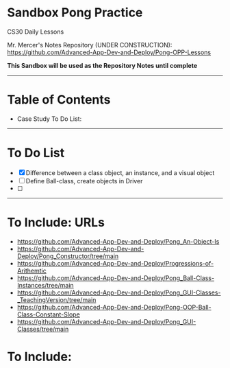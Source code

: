 # Sandbox Pong Practice
CS30 Daily Lessons

Mr. Mercer's Notes Repository (UNDER CONSTRUCTION): https://github.com/Advanced-App-Dev-and-Deploy/Pong-OPP-Lessons

**This Sandbox will be used as the Repository Notes until complete**

---

# Table of Contents
- Case Study To Do List: 

---

# To Do List
- [x] Difference between a class object, an instance, and a visual object
- [ ] Define Ball-class, create objects in Driver
- [ ] 

---

# To Include: URLs
- https://github.com/Advanced-App-Dev-and-Deploy/Pong_An-Object-Is
- https://github.com/Advanced-App-Dev-and-Deploy/Pong_Constructor/tree/main
- https://github.com/Advanced-App-Dev-and-Deploy/Progressions-of-Arithemtic
- https://github.com/Advanced-App-Dev-and-Deploy/Pong_Ball-Class-Instances/tree/main
- https://github.com/Advanced-App-Dev-and-Deploy/Pong_GUI-Classes-_TeachingVersion/tree/main
- https://github.com/Advanced-App-Dev-and-Deploy/Pong-OOP-Ball-Class-Constant-Slope
- https://github.com/Advanced-App-Dev-and-Deploy/Pong_GUI-Classes/tree/main

# To Include: 
